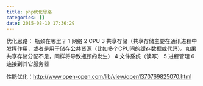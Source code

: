 ```yaml
---
title: php优化思路
categories: []
date: 2015-08-10 17:36:29
---
```


优化思路：
    瓶颈在哪里？
    1     网络
    2    CPU
    3    共享存储（共享存储主要在通讯进程中发挥作用，或者是用于储存公共资源（比如多个CPU间的缓存数据或代码）。如果共享存储分配不足，同样将导致瓶颈的发生）
    4    文件系统（读写）
    5    进程管理
    6    连接到其它服务器

性能优化：http://www.open-open.com/lib/view/open1370769825070.html
